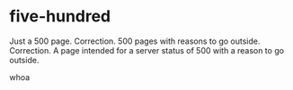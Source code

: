 # five-hundred
Just a 500 page. Correction. 500 pages with reasons to go outside. Correction. A page intended for a server status of 500 with a reason to go outside.

whoa

